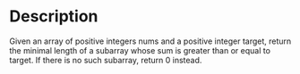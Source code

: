 # Description

Given an array of positive integers nums and a positive integer target, return the minimal length of a subarray whose sum is greater than or equal to target. If there is no such subarray, return 0 instead.
